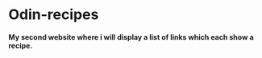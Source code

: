 # Odin-recipes
#### My second website where i will display a list of links which each show a recipe.
